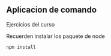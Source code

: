## Aplicacion de comando

Ejercicios del curso


Recuerden instalar los paquete de node

```
npm install
```